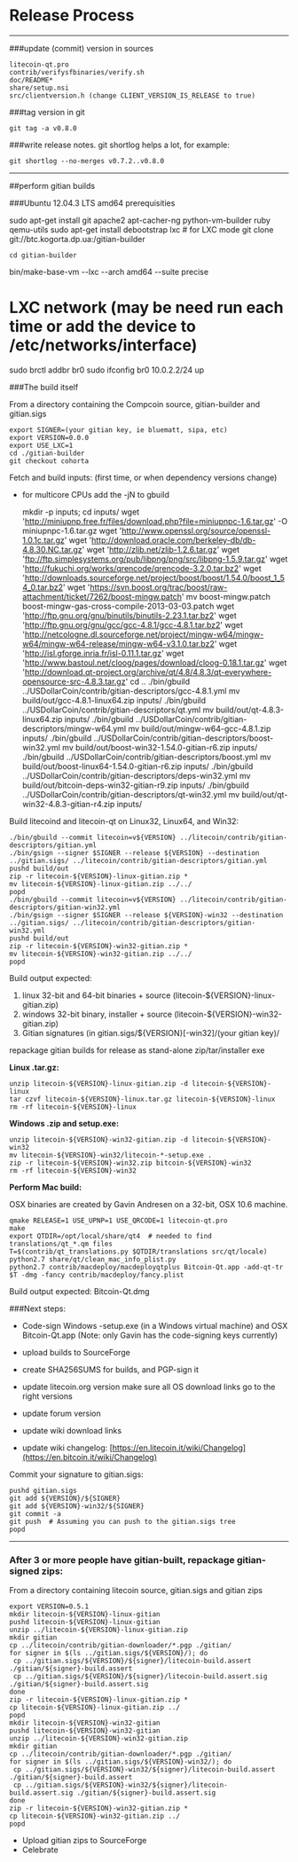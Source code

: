 Release Process
====================

* * *

###update (commit) version in sources


	litecoin-qt.pro
	contrib/verifysfbinaries/verify.sh
	doc/README*
	share/setup.nsi
	src/clientversion.h (change CLIENT_VERSION_IS_RELEASE to true)

###tag version in git

	git tag -a v0.8.0

###write release notes. git shortlog helps a lot, for example:

	git shortlog --no-merges v0.7.2..v0.8.0

* * *

##perform gitian builds

###Ubuntu 12.04.3 LTS amd64 prerequisities

   sudo apt-get install git apache2 apt-cacher-ng python-vm-builder ruby qemu-utils
   sudo apt-get install debootstrap lxc # for LXC mode
	git clone git://btc.kogorta.dp.ua:/gitian-builder

	cd gitian-builder
   bin/make-base-vm --lxc --arch amd64 --suite precise

   # LXC network (may be need run each time or add the device to /etc/networks/interface)
   sudo brctl addbr br0
   sudo ifconfig br0 10.0.2.2/24 up

###The build itself

 From a directory containing the Compcoin source, gitian-builder and gitian.sigs
  
	export SIGNER=(your gitian key, ie bluematt, sipa, etc)
	export VERSION=0.0.0
	export USE_LXC=1
	cd ./gitian-builder
	git checkout cohorta

 Fetch and build inputs: (first time, or when dependency versions change)

 * for multicore CPUs add the -jN to gbuild

	mkdir -p inputs; cd inputs/
	wget 'http://miniupnp.free.fr/files/download.php?file=miniupnpc-1.6.tar.gz' -O miniupnpc-1.6.tar.gz
	wget 'http://www.openssl.org/source/openssl-1.0.1c.tar.gz'
	wget 'http://download.oracle.com/berkeley-db/db-4.8.30.NC.tar.gz'
	wget 'http://zlib.net/zlib-1.2.6.tar.gz'
	wget 'ftp://ftp.simplesystems.org/pub/libpng/png/src/libpng-1.5.9.tar.gz'
	wget 'http://fukuchi.org/works/qrencode/qrencode-3.2.0.tar.bz2'
	wget 'http://downloads.sourceforge.net/project/boost/boost/1.54.0/boost_1_54_0.tar.bz2'
	wget 'https://svn.boost.org/trac/boost/raw-attachment/ticket/7262/boost-mingw.patch'
	mv boost-mingw.patch boost-mingw-gas-cross-compile-2013-03-03.patch
	wget 'http://ftp.gnu.org/gnu/binutils/binutils-2.23.1.tar.bz2'
	wget 'http://ftp.gnu.org/gnu/gcc/gcc-4.8.1/gcc-4.8.1.tar.bz2'
	wget 'http://netcologne.dl.sourceforge.net/project/mingw-w64/mingw-w64/mingw-w64-release/mingw-w64-v3.1.0.tar.bz2'
	wget 'http://isl.gforge.inria.fr/isl-0.11.1.tar.gz'
	wget 'http://www.bastoul.net/cloog/pages/download/cloog-0.18.1.tar.gz'
	wget 'http://download.qt-project.org/archive/qt/4.8/4.8.3/qt-everywhere-opensource-src-4.8.3.tar.gz'
	cd ..
	./bin/gbuild ../USDollarCoin/contrib/gitian-descriptors/gcc-4.8.1.yml
 	mv build/out/gcc-4.8.1-linux64.zip inputs/
	./bin/gbuild ../USDollarCoin/contrib/gitian-descriptors/qt.yml
	mv build/out/qt-4.8.3-linux64.zip inputs/
	./bin/gbuild ../USDollarCoin/contrib/gitian-descriptors/mingw-w64.yml
        mv build/out/mingw-w64-gcc-4.8.1.zip inputs/
	./bin/gbuild ../USDollarCoin/contrib/gitian-descriptors/boost-win32.yml
	mv build/out/boost-win32-1.54.0-gitian-r6.zip inputs/
	./bin/gbuild ../USDollarCoin/contrib/gitian-descriptors/boost.yml
        mv build/out/boost-linux64-1.54.0-gitian-r6.zip inputs/
	./bin/gbuild ../USDollarCoin/contrib/gitian-descriptors/deps-win32.yml
	mv build/out/bitcoin-deps-win32-gitian-r9.zip inputs/
	./bin/gbuild ../USDollarCoin/contrib/gitian-descriptors/qt-win32.yml
	mv build/out/qt-win32-4.8.3-gitian-r4.zip inputs/
>

 Build litecoind and litecoin-qt on Linux32, Linux64, and Win32:
  
	./bin/gbuild --commit litecoin=v${VERSION} ../litecoin/contrib/gitian-descriptors/gitian.yml
	./bin/gsign --signer $SIGNER --release ${VERSION} --destination ../gitian.sigs/ ../litecoin/contrib/gitian-descriptors/gitian.yml
	pushd build/out
	zip -r litecoin-${VERSION}-linux-gitian.zip *
	mv litecoin-${VERSION}-linux-gitian.zip ../../
	popd
	./bin/gbuild --commit litecoin=v${VERSION} ../litecoin/contrib/gitian-descriptors/gitian-win32.yml
	./bin/gsign --signer $SIGNER --release ${VERSION}-win32 --destination ../gitian.sigs/ ../litecoin/contrib/gitian-descriptors/gitian-win32.yml
	pushd build/out
	zip -r litecoin-${VERSION}-win32-gitian.zip *
	mv litecoin-${VERSION}-win32-gitian.zip ../../
	popd

  Build output expected:

  1. linux 32-bit and 64-bit binaries + source (litecoin-${VERSION}-linux-gitian.zip)
  2. windows 32-bit binary, installer + source (litecoin-${VERSION}-win32-gitian.zip)
  3. Gitian signatures (in gitian.sigs/${VERSION}[-win32]/(your gitian key)/

repackage gitian builds for release as stand-alone zip/tar/installer exe

**Linux .tar.gz:**

	unzip litecoin-${VERSION}-linux-gitian.zip -d litecoin-${VERSION}-linux
	tar czvf litecoin-${VERSION}-linux.tar.gz litecoin-${VERSION}-linux
	rm -rf litecoin-${VERSION}-linux

**Windows .zip and setup.exe:**

	unzip litecoin-${VERSION}-win32-gitian.zip -d litecoin-${VERSION}-win32
	mv litecoin-${VERSION}-win32/litecoin-*-setup.exe .
	zip -r litecoin-${VERSION}-win32.zip bitcoin-${VERSION}-win32
	rm -rf litecoin-${VERSION}-win32

**Perform Mac build:**

  OSX binaries are created by Gavin Andresen on a 32-bit, OSX 10.6 machine.

	qmake RELEASE=1 USE_UPNP=1 USE_QRCODE=1 litecoin-qt.pro
	make
	export QTDIR=/opt/local/share/qt4  # needed to find translations/qt_*.qm files
	T=$(contrib/qt_translations.py $QTDIR/translations src/qt/locale)
	python2.7 share/qt/clean_mac_info_plist.py
	python2.7 contrib/macdeploy/macdeployqtplus Bitcoin-Qt.app -add-qt-tr $T -dmg -fancy contrib/macdeploy/fancy.plist

 Build output expected: Bitcoin-Qt.dmg

###Next steps:

* Code-sign Windows -setup.exe (in a Windows virtual machine) and
  OSX Bitcoin-Qt.app (Note: only Gavin has the code-signing keys currently)

* upload builds to SourceForge

* create SHA256SUMS for builds, and PGP-sign it

* update litecoin.org version
  make sure all OS download links go to the right versions

* update forum version

* update wiki download links

* update wiki changelog: [https://en.litecoin.it/wiki/Changelog](https://en.bitcoin.it/wiki/Changelog)

Commit your signature to gitian.sigs:

	pushd gitian.sigs
	git add ${VERSION}/${SIGNER}
	git add ${VERSION}-win32/${SIGNER}
	git commit -a
	git push  # Assuming you can push to the gitian.sigs tree
	popd

-------------------------------------------------------------------------

### After 3 or more people have gitian-built, repackage gitian-signed zips:

From a directory containing litecoin source, gitian.sigs and gitian zips

	export VERSION=0.5.1
	mkdir litecoin-${VERSION}-linux-gitian
	pushd litecoin-${VERSION}-linux-gitian
	unzip ../litecoin-${VERSION}-linux-gitian.zip
	mkdir gitian
	cp ../litecoin/contrib/gitian-downloader/*.pgp ./gitian/
	for signer in $(ls ../gitian.sigs/${VERSION}/); do
	 cp ../gitian.sigs/${VERSION}/${signer}/litecoin-build.assert ./gitian/${signer}-build.assert
	 cp ../gitian.sigs/${VERSION}/${signer}/litecoin-build.assert.sig ./gitian/${signer}-build.assert.sig
	done
	zip -r litecoin-${VERSION}-linux-gitian.zip *
	cp litecoin-${VERSION}-linux-gitian.zip ../
	popd
	mkdir litecoin-${VERSION}-win32-gitian
	pushd litecoin-${VERSION}-win32-gitian
	unzip ../litecoin-${VERSION}-win32-gitian.zip
	mkdir gitian
	cp ../litecoin/contrib/gitian-downloader/*.pgp ./gitian/
	for signer in $(ls ../gitian.sigs/${VERSION}-win32/); do
	 cp ../gitian.sigs/${VERSION}-win32/${signer}/litecoin-build.assert ./gitian/${signer}-build.assert
	 cp ../gitian.sigs/${VERSION}-win32/${signer}/litecoin-build.assert.sig ./gitian/${signer}-build.assert.sig
	done
	zip -r litecoin-${VERSION}-win32-gitian.zip *
	cp litecoin-${VERSION}-win32-gitian.zip ../
	popd

- Upload gitian zips to SourceForge
- Celebrate 
